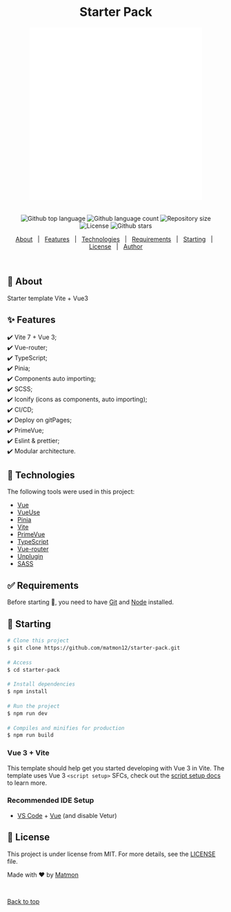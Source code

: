 <h1 align="center">Starter Pack</h1>

<div align="center" id="top">
  <img src="./public/readme-logo.svg" alt="logo" style="min-width: 400px;" />
</div>
&#xa0;

<p align="center">
  <img alt="Github top language" src="https://img.shields.io/github/languages/top/matmon12/starter-pack?color=42d392">

  <img alt="Github language count" src="https://img.shields.io/github/languages/count/matmon12/starter-pack?color=d36449">

  <img alt="Repository size" src="https://img.shields.io/github/repo-size/matmon12/starter-pack?color=4cc71e">

  <img alt="License" src="https://img.shields.io/github/license/matmon12/starter-pack?color=56BEB8">

  <img alt="Github stars" src="https://img.shields.io/github/stars/matmon12/starter-pack?color=56BEB8" />
</p>

<p align="center">
  <a href="#dart-about">About</a> &#xa0; | &#xa0;
  <a href="#sparkles-features">Features</a> &#xa0; | &#xa0;
  <a href="#rocket-technologies">Technologies</a> &#xa0; | &#xa0;
  <a href="#white_check_mark-requirements">Requirements</a> &#xa0; | &#xa0;
  <a href="#checkered_flag-starting">Starting</a> &#xa0; | &#xa0;
  <a href="#memo-license">License</a> &#xa0; | &#xa0;
  <a href="https://github.com/matmon12" target="_blank">Author</a>
</p>

<br>

## :dart: About ##

Starter template Vite + Vue3

## :sparkles: Features ##

:heavy_check_mark: Vite 7 + Vue 3;\
:heavy_check_mark: Vue-router;\
:heavy_check_mark: TypeScript;\
:heavy_check_mark: Pinia;\
:heavy_check_mark: Components auto importing;\
:heavy_check_mark: SCSS;\
:heavy_check_mark: Iconify (icons as components, auto importing);\
:heavy_check_mark: CI/CD;\
:heavy_check_mark: Deploy on gitPages;\
:heavy_check_mark: PrimeVue;\
:heavy_check_mark: Eslint & prettier;\
:heavy_check_mark: Modular architecture.

## :rocket: Technologies ##

The following tools were used in this project:

- [Vue](https://vuejs.org/)
- [VueUse](https://vueuse.org/)
- [Pinia](https://pinia.vuejs.org/)
- [Vite](https://vitejs.dev/)
- [PrimeVue](https://primevue.org/)
- [TypeScript](https://www.typescriptlang.org/)
- [Vue-router](https://router.vuejs.org/)
- [Unplugin](https://unplugin.unjs.io/)
- [SASS](https://sass-lang.com/)

## :white_check_mark: Requirements ##

Before starting :checkered_flag:, you need to have [Git](https://git-scm.com) and [Node](https://nodejs.org/en/) installed.

## :checkered_flag: Starting ##

```bash
# Clone this project
$ git clone https://github.com/matmon12/starter-pack.git

# Access
$ cd starter-pack

# Install dependencies
$ npm install

# Run the project
$ npm run dev

# Compiles and minifies for production
$ npm run build
```

### Vue 3 + Vite

This template should help get you started developing with Vue 3 in Vite. The template uses Vue 3 `<script setup>` SFCs, check out the [script setup docs](https://v3.vuejs.org/api/sfc-script-setup.html#sfc-script-setup) to learn more.

### Recommended IDE Setup

- [VS Code](https://code.visualstudio.com/) + [Vue](https://marketplace.visualstudio.com/items?itemName=Vue.volar) (and disable Vetur)

## :memo: License ##

This project is under license from MIT. For more details, see the [LICENSE](LICENSE.md) file.


Made with :heart: by <a href="https://github.com/matmon12" target="_blank">Matmon</a>

&#xa0;

<a href="#top">Back to top</a>
